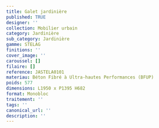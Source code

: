 ```yaml
---
title: Galet jardinière 
published: TRUE
designer: ''
collection: Mobilier urbain
category: Jardinière
sub_category: Jardinière
gamme: STELAG
finitions: ''
cover_image: ''
caroussel: []
filaire: []
reference: JASTELA0101
materiau: Béton Fibré à Ultra-hautes Performances (BFUP)
poids: 577
dimensions: L1950 x P1395 H682
format: Monobloc
traitement: ''
tags: ''
canonical_url: ''
description: ''
---
```


